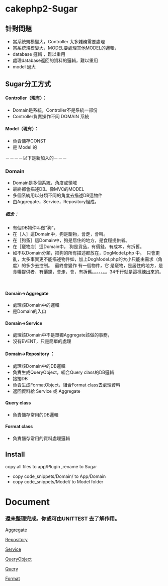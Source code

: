 # cakephp2-Sugar
## 针對問題

 * 當系統規模變大，Controller 太多雜務需要處理
 * 當系統規模變大，MODEL要處理其他MODEL的邏輯，
 * database 邏輯 ，難以重用
 * 處理database返回的資料的邏輯，難以重用
 * model 過大

## Sugar分工方式

#### Controller（現有）： 
* Domain是系統，Controller不是系統一部份
* Controller負責操作不同 DOMAIN 系統


#### Model（現有）： 
* 負責儲存CONST
* 是 Model 的

 －－－－以下是新加入的－－－
### Domain
* Domain是多個系統，角度或領域
* 最終都會描述DB。像MVC的MODEL
* 多個系統用以分類不同的角度去描述DB這物件
* 由Aggregate，Service，Repository組成。
##### 概念：
* 有個DB物件叫做"狗"，
* 在［人］這Domain中，狗是竉物，會走，會叫。
* 在［狗蚤］這Domain中，狗是居住的地方，是食糧提供者。
* 在［竉物店］這Domain中， 狗是貨品，有價錢，有成本，有拆舊。
* 如不以Domain分類，把狗的所有描述都放在，DogModel.php 中。
  只會更亂，太多事實更不能描述物件如，加上DogModel.php的大小只能由需求（角度）的多少去控制。
  最終會變作 有一個物件，它 是竉物，是居住的地方，是食糧提供者，有價錢，會走，會，有拆舊。。。。。。。34千行就是這樣練出來的。
  
  
#### Domain->Aggregate
* 處理該Domain中的邏輯
* 是Domain的入口

#### Domain->Service
* 處理該Domain中不是單獨Aggregate該做的事務，
* 沒有EVENT，只是簡單的處理

#### Domain->Repository	： 
* 處理該Domain中的DB邏輯
* 負責生成QueryObject，組合Query class的DB邏輯
* 接擉DB
* 負責生成FormatObject，組合Format class去處理資料
* 返回資料給 Service 或 Aggregate
	
	
	
	
#### Query class
* 負責儲存常用的DB邏輯

#### Format class
* 負責儲存常用的資料處理邏輯





## Install
copy all files to app/Plugin ,rename to Sugar


* copy code_snippets/Domain/  to App/Domain
* copy code_snippets/Model/ to Model folder


# Document 
### 還未整理完成。你或可由UNITTEST 去了解作用。


[Aggregate](https://github.com/alert2joe/cakephp2-Sugar/blob/master/Aggregate.md)

[Repository](https://github.com/alert2joe/cakephp2-Sugar/blob/master/Repository.md)

[Service](https://github.com/alert2joe/cakephp2-Sugar/blob/master/Service.md)

[QueryObject](https://github.com/alert2joe/cakephp2-Sugar/blob/master/QueryObject.md)

[Query](https://github.com/alert2joe/cakephp2-Sugar/blob/master/Query.md)

[Format](https://github.com/alert2joe/cakephp2-Sugar/blob/master/Format.md)



